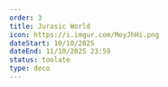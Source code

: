 ```yaml
---
order: 3
title: Jurasic World
icon: https://i.imgur.com/MoyJhHi.png
dateStart: 10/10/2025
dateEnd: 11/10/2025 23:59
status: toolate
type: deco
---
```

